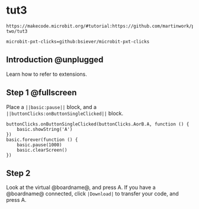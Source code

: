 # tut3

```
https://makecode.microbit.org/#tutorial:https://github.com/martinwork/pxt-two/tut3
```

```package
microbit-pxt-clicks=github:bsiever/microbit-pxt-clicks
```

## Introduction @unplugged

Learn how to refer to extensions.

## Step 1 @fullscreen

Place a ``||basic:pause||`` block, and a ``||buttonClicks:onButtonSingleClicked||`` block.

```blocks
buttonClicks.onButtonSingleClicked(buttonClicks.AorB.A, function () {
	basic.showString('A')
})
basic.forever(function () {
    basic.pause(1000)
    basic.clearScreen()
})
```

## Step 2

Look at the virtual @boardname@, and press A.
If you have a @boardname@ connected, click ``|Download|`` to transfer your code, and press A.
